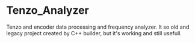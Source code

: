 # Tenzo_Analyzer
 Tenzo and encoder data processing and frequency analyzer. It so old and legacy project created by C++ builder, but it's working and still usefull.
